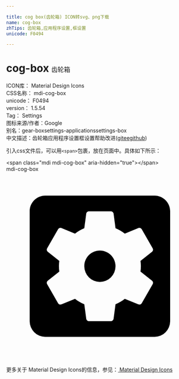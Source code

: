 ```yaml
---

title: cog box(齿轮箱) ICON转svg、png下载
name: cog-box
zhTips: 齿轮箱,应用程序设置,框设置
unicode: F0494

---
```


# cog-box  <small style="font-size: 60%;font-weight: 100">齿轮箱</small>


<div class="detail-page">
<p>
<span>
ICON库：
<span class="badge-secondary badge">Material Design Icons</span> 
</span>
<br/>
<span>
CSS名称：
<span class="badge-secondary badge">mdi-cog-box</span> 
</span>
<br/>
<span>
unicode：
<span class="badge-secondary badge">F0494</span> 
</span>
<br/>
<span>
version：
<span class="badge-secondary badge">1.5.54</span> 
</span>
<br/>
<span>Tag：
<span class="badge-light badge">Settings</span>
</span>
<br/>
<span>图标来源/作者：<span class="badge-light badge">Google</span></span> 
<br/>
<span>别名：<span class="badge-light badge">gear-box</span><span class="badge-light badge">settings-applications</span><span class="badge-light badge">settings-box</span></span><br/><span class="zh-detail">中文描述：<span class="badge-primary badge">齿轮箱</span><span class="badge-primary badge">应用程序设置</span><span class="badge-primary badge">框设置</span><span class="help-link"><span>帮助改进</span>(<a href="https://gitee.com/liuwave/icon-helper/edit/master/json/material/cog-box.json" target="_blank" rel="noopener noreferrer">gitee</a><a href="https://github.com/liuwave/icon-helper/edit/master/json/material/cog-box.json" target="_blank" rel="noopener noreferrer">github</a></span>)</span><br/>
</p>
</div>
<div class="alert alert-dark">
  <i class="mdi mdi-cog-box mdi-48px"></i>
  <i class="mdi mdi-cog-box mdi-36px"></i>
  <i class="mdi mdi-cog-box mdi-24px"></i>
  <i class="mdi mdi-cog-box mdi-18px"></i>
</div>
<div>
  <p>引入css文件后，可以用<code>&lt;span&gt;</code>包裹，放在页面中。具体如下所示：    
  </p>
  <div class="alert alert-primary" style="font-size: 14px">
    &lt;span class="mdi mdi-cog-box" aria-hidden="true"&gt;&lt;/span&gt;
    <copy-btn content='<span class="mdi mdi-cog-box" aria-hidden="true"></span>'></copy-btn>
  </div>
  <div class="alert alert-secondary">
    <i class="mdi mdi-cog-box"
    style="font-size: 24px"
    aria-hidden="true"></i> mdi-cog-box
    <copy-btn content="mdi-cog-box" btn-title="复制图标名称"></copy-btn>
  </div>
</div>
<div id="svg" class="svg-wrap">
<svg xmlns="http://www.w3.org/2000/svg" viewBox="0 0 24 24"><path d="M17.25,12C17.25,12.23 17.23,12.46 17.2,12.68L18.68,13.84C18.81,13.95 18.85,14.13 18.76,14.29L17.36,16.71C17.27,16.86 17.09,16.92 16.93,16.86L15.19,16.16C14.83,16.44 14.43,16.67 14,16.85L13.75,18.7C13.72,18.87 13.57,19 13.4,19H10.6C10.43,19 10.28,18.87 10.25,18.7L10,16.85C9.56,16.67 9.17,16.44 8.81,16.16L7.07,16.86C6.91,16.92 6.73,16.86 6.64,16.71L5.24,14.29C5.15,14.13 5.19,13.95 5.32,13.84L6.8,12.68C6.77,12.46 6.75,12.23 6.75,12C6.75,11.77 6.77,11.54 6.8,11.32L5.32,10.16C5.19,10.05 5.15,9.86 5.24,9.71L6.64,7.29C6.73,7.13 6.91,7.07 7.07,7.13L8.81,7.84C9.17,7.56 9.56,7.32 10,7.15L10.25,5.29C10.28,5.13 10.43,5 10.6,5H13.4C13.57,5 13.72,5.13 13.75,5.29L14,7.15C14.43,7.32 14.83,7.56 15.19,7.84L16.93,7.13C17.09,7.07 17.27,7.13 17.36,7.29L18.76,9.71C18.85,9.86 18.81,10.05 18.68,10.16L17.2,11.32C17.23,11.54 17.25,11.77 17.25,12M19,3H5C3.89,3 3,3.89 3,5V19A2,2 0 0,0 5,21H19A2,2 0 0,0 21,19V5C21,3.89 20.1,3 19,3M12,10C10.89,10 10,10.89 10,12A2,2 0 0,0 12,14A2,2 0 0,0 14,12C14,10.89 13.1,10 12,10Z" /></svg>
</div>
<detail full-name='mdi-cog-box'></detail>
    
<div><p>更多关于 Material Design Icons的信息，参见：<a target="_blank" href="https://iconhelper.cn/material.html"> Material Design Icons</a>
</p></div>
